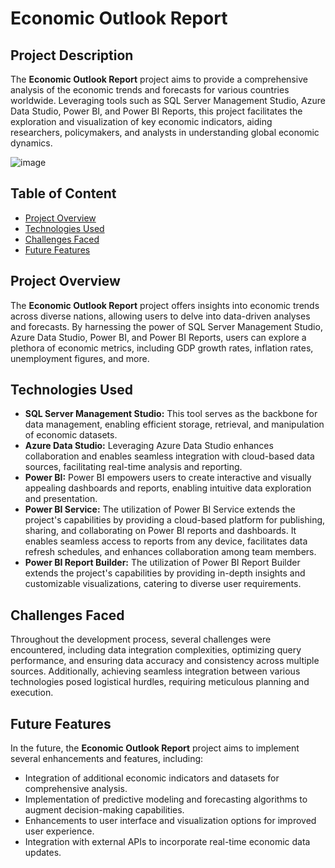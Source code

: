 # Economic Outlook Report

## Project Description
The **Economic Outlook Report** project aims to provide a comprehensive analysis of the economic trends and forecasts for various countries worldwide. Leveraging tools such as SQL Server Management Studio, Azure Data Studio, Power BI, and Power BI Reports, this project facilitates the exploration and visualization of key economic indicators, aiding researchers, policymakers, and analysts in understanding global economic dynamics.

![image](https://github.com/dinhtai507/EcocnomicOutlook_Report/assets/101158366/8f5edcf2-2644-457d-af61-e91aecf4a3bf)

## Table of Content
- [Project Overview](#project-overview)
- [Technologies Used](#technologies-used)
- [Challenges Faced](#challenges-faced)
- [Future Features](#future-features)

## Project Overview
The **Economic Outlook Report** project offers insights into economic trends across diverse nations, allowing users to delve into data-driven analyses and forecasts. By harnessing the power of SQL Server Management Studio, Azure Data Studio, Power BI, and Power BI Reports, users can explore a plethora of economic metrics, including GDP growth rates, inflation rates, unemployment figures, and more.

## Technologies Used
- **SQL Server Management Studio:** This tool serves as the backbone for data management, enabling efficient storage, retrieval, and manipulation of economic datasets.
- **Azure Data Studio:** Leveraging Azure Data Studio enhances collaboration and enables seamless integration with cloud-based data sources, facilitating real-time analysis and reporting.
- **Power BI:** Power BI empowers users to create interactive and visually appealing dashboards and reports, enabling intuitive data exploration and presentation.
- **Power BI Service:** The utilization of Power BI Service extends the project's capabilities by providing a cloud-based platform for publishing, sharing, and collaborating on Power BI reports and dashboards. It enables seamless access to reports from any device, facilitates data refresh schedules, and enhances collaboration among team members.
- **Power BI Report Builder:** The utilization of Power BI Report Builder extends the project's capabilities by providing in-depth insights and customizable visualizations, catering to diverse user requirements.

## Challenges Faced
Throughout the development process, several challenges were encountered, including data integration complexities, optimizing query performance, and ensuring data accuracy and consistency across multiple sources. Additionally, achieving seamless integration between various technologies posed logistical hurdles, requiring meticulous planning and execution.

## Future Features
In the future, the **Economic Outlook Report** project aims to implement several enhancements and features, including:
- Integration of additional economic indicators and datasets for comprehensive analysis.
- Implementation of predictive modeling and forecasting algorithms to augment decision-making capabilities.
- Enhancements to user interface and visualization options for improved user experience.
- Integration with external APIs to incorporate real-time economic data updates.
